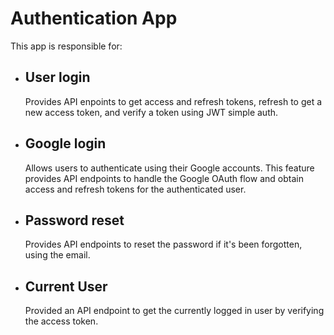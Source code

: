 # Authentication App

This app is responsible for:

- ## User login
  Provides API enpoints to get access and refresh tokens, refresh to get a new access token, and verify a token using JWT simple auth.
- ## Google login
  Allows users to authenticate using their Google accounts. This feature provides API endpoints to handle the Google OAuth flow and obtain access and refresh tokens for the authenticated user.
- ## Password reset
  Provides API endpoints to reset the password if it's been forgotten, using the email.
- ## Current User
  Provided an API endpoint to get the currently logged in user by verifying the access token.

